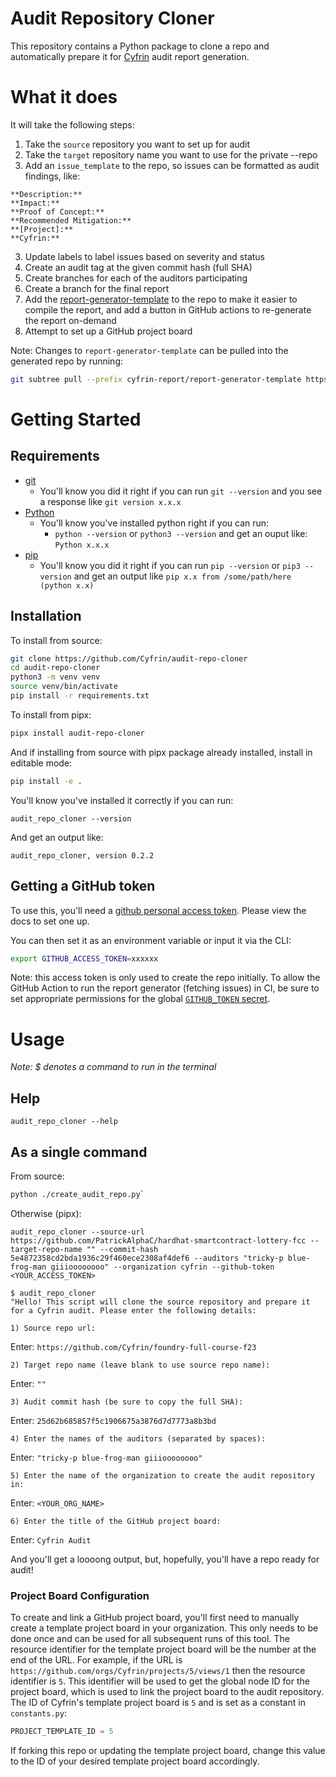 # Audit Repository Cloner

This repository contains a Python package to clone a repo and automatically prepare it for [Cyfrin](https://www.cyfrin.io/) audit report generation. 

# What it does

It will take the following steps:
1. Take the `source` repository you want to set up for audit
2. Take the `target` repository name you want to use for the private --repo
3. Add an `issue_template` to the repo, so issues can be formatted as audit findings, like:

```
**Description:**
**Impact:**
**Proof of Concept:**
**Recommended Mitigation:**
**[Project]:** 
**Cyfrin:**
```

3. Update labels to label issues based on severity and status
4. Create an audit tag at the given commit hash (full SHA)
5. Create branches for each of the auditors participating
6. Create a branch for the final report
7. Add the [report-generator-template](https://github.com/Cyfrin/report-generator-template) to the repo to make it easier to compile the report, and add a button in GitHub actions to re-generate the report on-demand
8. Attempt to set up a GitHub project board

Note: Changes to `report-generator-template` can be pulled into the generated repo by running:
```bash
git subtree pull --prefix cyfrin-report/report-generator-template https://github.com/Cyfrin/report-generator-template main --squash
```

# Getting Started

## Requirements

- [git](https://git-scm.com/book/en/v2/Getting-Started-Installing-Git)
  - You'll know you did it right if you can run `git --version` and you see a response like `git version x.x.x`
- [Python](https://www.python.org/downloads/)
  - You'll know you've installed python right if you can run:
    - `python --version` or `python3 --version` and get an ouput like: `Python x.x.x`
- [pip](https://pypi.org/project/pip/)
  - You'll know you did it right if you can run `pip --version` or `pip3 --version` and get an output like `pip x.x from /some/path/here (python x.x)`

## Installation

To install from source: 

```bash 
git clone https://github.com/Cyfrin/audit-repo-cloner
cd audit-repo-cloner
python3 -m venv venv
source venv/bin/activate
pip install -r requirements.txt
```

To install from pipx:
```bash
pipx install audit-repo-cloner
```

And if installing from source with pipx package already installed, install in editable mode:
```bash
pip install -e .
```

You'll know you've installed it correctly if you can run:

```
audit_repo_cloner --version
```

And get an output like:

```
audit_repo_cloner, version 0.2.2
```

## Getting a GitHub token

To use this, you'll need a [github personal access token](https://docs.github.com/en/authentication/keeping-your-account-and-data-secure/creating-a-personal-access-token). Please view the docs to set one up. 

You can then set it as an environment variable or input it via the CLI:

```bash
export GITHUB_ACCESS_TOKEN=xxxxxx
```

Note: this access token is only used to create the repo initially. To allow the GitHub Action to run the report generator (fetching issues) in CI, be sure to set appropriate permissions for the global [`GITHUB_TOKEN` secret](https://docs.github.com/en/actions/security-guides/automatic-token-authentication).

# Usage

*Note: $ denotes a command to run in the terminal*


## Help

```
audit_repo_cloner --help
```

## As a single command

From source:
```bash
python ./create_audit_repo.py`
```

Otherwise (pipx):

```
audit_repo_cloner --source-url https://github.com/PatrickAlphaC/hardhat-smartcontract-lottery-fcc --target-repo-name "" --commit-hash 5e4872358cd2bda1936c29f460ece2308af4def6 --auditors "tricky-p blue-frog-man giiioooooooo" --organization cyfrin --github-token <YOUR_ACCESS_TOKEN>
```

```
$ audit_repo_cloner 
"Hello! This script will clone the source repository and prepare it for a Cyfrin audit. Please enter the following details:

1) Source repo url: 
```
Enter: `https://github.com/Cyfrin/foundry-full-course-f23`

```
2) Target repo name (leave blank to use source repo name):
```
Enter: `""`

```
3) Audit commit hash (be sure to copy the full SHA): 
```
Enter: `25d62b685857f5c1906675a3876d7d7773a8b3bd`

```
4) Enter the names of the auditors (separated by spaces):
```
Enter: `"tricky-p blue-frog-man giiioooooooo"`

```
5) Enter the name of the organization to create the audit repository in:
```

Enter: `<YOUR_ORG_NAME>`

```
6) Enter the title of the GitHub project board: 
```

Enter: `Cyfrin Audit`

And you'll get a loooong output, but, hopefully, you'll have a repo ready for audit!

### Project Board Configuration
To create and link a GitHub project board, you'll first need to manually create a template project board in your organization. This only needs to be done once and can be used for all subsequent runs of this tool. The resource identifier for the template project board will be the number at the end of the URL. For example, if the URL is `https://github.com/orgs/Cyfrin/projects/5/views/1` then the resource identifier is `5`. This identifier will be used to get the global node ID for the project board, which is used to link the project board to the audit repository. The ID of Cyfrin's template project board is `5` and is set as a constant in `constants.py`:
```python
PROJECT_TEMPLATE_ID = 5
```
If forking this repo or updating the template project board, change this value to the ID of your desired template project board accordingly.

